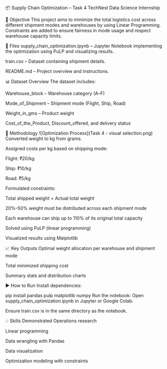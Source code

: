 📦 Supply Chain Optimization – Task 4
TechNest Data Science Internship

📝 Objective
This project aims to minimize the total logistics cost across different shipment modes and warehouses by using Linear Programming. Constraints are added to ensure fairness in mode usage and respect warehouse capacity limits.

📁 Files
supply_chain_optimization.ipynb – Jupyter Notebook implementing the optimization using PuLP and visualizing results.

train.csv – Dataset containing shipment details.

README.md – Project overview and instructions.

📊 Dataset Overview
The dataset includes:

Warehouse_block – Warehouse category (A–F)

Mode_of_Shipment – Shipment mode (Flight, Ship, Road)

Weight_in_gms – Product weight

Cost_of_the_Product, Discount_offered, and delivery status

🔧 Methodology
![Optimization Process](Task 4 - visual selection.png)
Converted weight to kg from grams.

Assigned costs per kg based on shipping mode:

Flight: ₹20/kg

Ship: ₹10/kg

Road: ₹5/kg

Formulated constraints:

Total shipped weight = Actual total weight

20%–50% weight must be distributed across each shipment mode

Each warehouse can ship up to 110% of its original total capacity

Solved using PuLP (linear programming)

Visualized results using Matplotlib

📈 Key Outputs
Optimal weight allocation per warehouse and shipment mode

Total minimized shipping cost

Summary stats and distribution charts

▶️ How to Run
Install dependencies:

pip install pandas pulp matplotlib numpy
Run the notebook:
Open supply_chain_optimization.ipynb in Jupyter or Google Colab.

Ensure train.csv is in the same directory as the notebook.

💡 Skills Demonstrated
Operations research

Linear programming

Data wrangling with Pandas

Data visualization

Optimization modeling with constraints
